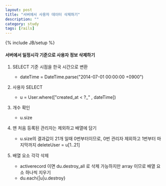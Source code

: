 ```yaml
---
layout: post
title: "서버에서 사용자 데이터 삭제하기"
description: ""
category: study
tags: [rails]
---
```

{% include JB/setup %}

#### 서버에서 일정시각 기준으로 사용자 정보 삭제하기

1. SELECT 기준 시점을 한국 시간으로 변환
    - dateTime = DateTime.parse("2014-07-01 00:00:00 +0900")

2. 사용자 SELECT
    - u = User.where(["created_at < ?_" , dateTime])

3. 개수 확인
    - u.size

4. 맨 처음 등록된 관리자는 제외하고 배열에 담기
    - u.size의 결과값이 21개 일때 0번부터이므로, 0번 관리자 제외하고 1번부터 마지막까지 
   deleteUser = u[1..21]

5. 배열 요소 각각 삭제
    - activerecord 이면 du.destroy_all 로 삭제 가능하지만 array 이므로 배열 요소 하나씩 지우기
    - du.each{|u|u.destroy}
